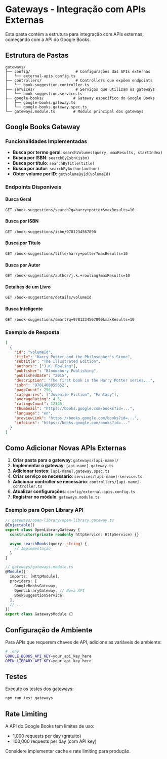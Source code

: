# Gateways - Integração com APIs Externas

Esta pasta contém a estrutura para integração com APIs externas, começando com a API do Google Books.

## Estrutura de Pastas

```
gateways/
├── config/                    # Configurações das APIs externas
│   └── external-apis.config.ts
├── controllers/               # Controllers que expõem endpoints
│   └── book-suggestion.controller.ts
├── services/                  # Serviços que utilizam os gateways
│   └── book-suggestion.service.ts
├── google-books/             # Gateway específico do Google Books
│   ├── google-books.gateway.ts
│   └── google-books.gateway.spec.ts
└── gateways.module.ts        # Módulo principal dos gateways
```

## Google Books Gateway

### Funcionalidades Implementadas

- **Busca por termo geral**: `searchVolumes(query, maxResults, startIndex)`
- **Busca por ISBN**: `searchByIsbn(isbn)`
- **Busca por título**: `searchByTitle(title)`
- **Busca por autor**: `searchByAuthor(author)`
- **Obter volume por ID**: `getVolumeById(volumeId)`

### Endpoints Disponíveis

#### Busca Geral
```
GET /book-suggestions/search?q=harry+potter&maxResults=10
```

#### Busca por ISBN
```
GET /book-suggestions/isbn/9781234567890
```

#### Busca por Título
```
GET /book-suggestions/title/harry+potter?maxResults=10
```

#### Busca por Autor
```
GET /book-suggestions/author/j.k.+rowling?maxResults=10
```

#### Detalhes de um Livro
```
GET /book-suggestions/details/volumeId
```

#### Busca Inteligente
```
GET /book-suggestions/smart?q=9781234567890&maxResults=10
```

### Exemplo de Resposta

```json
[
  {
    "id": "volumeId",
    "title": "Harry Potter and the Philosopher's Stone",
    "subtitle": "The Illustrated Edition",
    "authors": ["J.K. Rowling"],
    "publisher": "Bloomsbury Publishing",
    "publishedDate": "2015",
    "description": "The first book in the Harry Potter series...",
    "isbn": "9781408855652",
    "pageCount": 256,
    "categories": ["Juvenile Fiction", "Fantasy"],
    "averageRating": 4.5,
    "ratingsCount": 12345,
    "thumbnail": "https://books.google.com/books?id=...",
    "language": "en",
    "previewLink": "https://books.google.com/books?id=...",
    "infoLink": "https://books.google.com/books?id=..."
  }
]
```

## Como Adicionar Novas APIs Externas

1. **Criar pasta para o gateway**: `gateways/[api-name]/`
2. **Implementar o gateway**: `[api-name].gateway.ts`
3. **Adicionar testes**: `[api-name].gateway.spec.ts`
4. **Criar serviço se necessário**: `services/[api-name]-service.ts`
5. **Adicionar controller se necessário**: `controllers/[api-name]-controller.ts`
6. **Atualizar configurações**: `config/external-apis.config.ts`
7. **Registrar no módulo**: `gateways.module.ts`

### Exemplo para Open Library API

```typescript
// gateways/open-library/open-library.gateway.ts
@Injectable()
export class OpenLibraryGateway {
  constructor(private readonly httpService: HttpService) {}

  async searchBooks(query: string) {
    // Implementação
  }
}

// gateways/gateways.module.ts
@Module({
  imports: [HttpModule],
  providers: [
    GoogleBooksGateway,
    OpenLibraryGateway, // Nova API
    BookSuggestionService,
  ],
  // ...
})
export class GatewaysModule {}
```

## Configuração de Ambiente

Para APIs que requerem chaves de API, adicione as variáveis de ambiente:

```bash
# .env
GOOGLE_BOOKS_API_KEY=your_api_key_here
OPEN_LIBRARY_API_KEY=your_api_key_here
```

## Testes

Execute os testes dos gateways:

```bash
npm run test gateways
```

## Rate Limiting

A API do Google Books tem limites de uso:
- 1,000 requests per day (gratuito)
- 100,000 requests per day (com API key)

Considere implementar cache e rate limiting para produção. 